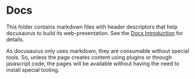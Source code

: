 # Docs

This folder contains markdown files with header descriptors that help docusaurus to build its web-presentation.
See the [Docs Introduction](https://v2.docusaurus.io/docs/docs-introduction) for details.

As docusaurus only uses markdown, they are consumable without special tools.
So, unless the page creates content using plugins or through javascript code, the pages will be available without having the need to install special tooling.
